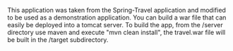 This application was taken from the Spring-Travel application and modified to be used as a demonstration application.  You can  build a war file that can easily be deployed into a tomcat server.  To build the app, from the /server directory use maven and execute "mvn clean install", the travel.war file will be built in the /target subdirectory.


